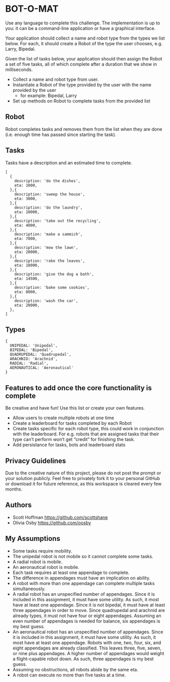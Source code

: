 # BOT-O-MAT
Use any language to complete this challenge. The implementation is up to you: it can be a command-line application or have a graphical interface.

Your application should collect a name and robot type from the types we list below. For each, it should create a Robot of the type the user chooses, e.g. Larry, Bipedal. 

Given the list of tasks below, your application should then assign the Robot a set of five tasks, all of which complete after a duration that we show in milliseconds. 



- Collect a name and robot type from user.
- Instantiate a Robot of the type provided by the user with the name provided by the user
  - for example: Bipedal, Larry
- Set up methods on Robot to complete tasks from the provided list

## Robot
Robot completes tasks and removes them from the list when they are done (i.e. enough time has passed since starting the task).

## Tasks
Tasks have a description and an estimated time to complete.

```
[
  {
    description: 'do the dishes',
    eta: 1000,
  },{
    description: 'sweep the house',
    eta: 3000,
  },{
    description: 'do the laundry',
    eta: 10000,
  },{
    description: 'take out the recycling',
    eta: 4000,
  },{
    description: 'make a sammich',
    eta: 7000,
  },{
    description: 'mow the lawn',
    eta: 20000,
  },{
    description: 'rake the leaves',
    eta: 18000,
  },{
    description: 'give the dog a bath',
    eta: 14500,
  },{
    description: 'bake some cookies',
    eta: 8000,
  },{
    description: 'wash the car',
    eta: 20000,
  },
]
```

## Types
```
{ 
  UNIPEDAL: 'Unipedal',
  BIPEDAL: 'Bipedal',
  QUADRUPEDAL: 'Quadrupedal',
  ARACHNID: 'Arachnid',
  RADIAL: 'Radial',
  AERONAUTICAL: 'Aeronautical'
}
```

## Features to add once the core functionality is complete
Be creative and have fun! Use this list or create your own features.
- Allow users to create multiple robots at one time
- Create a leaderboard for tasks completed by each Robot
- Create tasks specific for each robot type, this could work in conjunction with the leaderboard. For e.g. robots that are assigned tasks that their type can’t perform won’t get “credit” for finishing the task.
- Add persistance for tasks, bots and leaderboard stats

## Privacy Guidelines
Due to the creative nature of this project, please do not post the prompt or your solution publicly. Feel free to privately fork it to your personal GitHub or download it for future reference, as this workspace is cleared every few months.

## Authors
- Scott Hoffman <https://github.com/scottshane>
- Olivia Osby <https://github.com/oosby>

## My Assumptions
- Some tasks require mobility.
- The unipedal robot is not mobile so it cannot complete some tasks.
- A radial robot is mobile.
- An aeronautical robot is mobile.
- Each task requires at least one appendage to complete.
- The difference in appendages must have an implication on ability.
- A robot with more than one appendage can complete multiple tasks simultaneously.
- A radial robot has an unspecified number of appendages. Since it is included in this assignment, it must have some utility. As such, it most have at least one appendage. Since it is not bipedal, it must have at least three appendages in order to move. Since quadrupedal and arachnid are already types, it must not have four or eight appendages. Assuming an even number of appendages is needed for balance, six appendages is my best guess.
- An aeronautical robot has an unspecified number of appendages. Since it is included in this assignment, it must have some utility. As such, it most have at least one appendage. Robots with one, two, four, six, and eight appendages are already classified. This leaves three, five, seven, or nine plus appendages. A higher number of appendages would weight a flight-capable robot down. As such, three appendages is my best guess.
- Assuming no obstructions, all robots abide by the same eta.
- A robot can execute no more than five tasks at a time.
